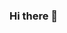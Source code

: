### Hi there 👋

<!--
**Yanoboku/Yanoboku** is a ✨ _special_ ✨ repository because its `README.md` (this file) appears on your GitHub profile.

Here are some ideas to get you started:

- 🔭 I’m currently working on upwork
- 🌱 I’m currently learning Java
- 👯 I’m looking to collaborate on ...
- 🤔 I’m looking for help with ...
- 💬 Ask me about WordPress
- 📫 How to reach me: ...
- 😄 Pronouns: ...
- ⚡ Fun fact: ...
-->
